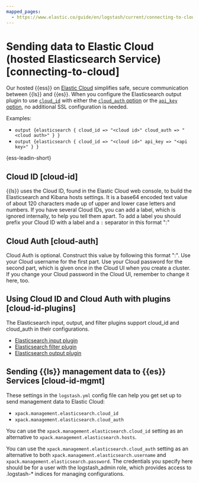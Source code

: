 ```yaml
---
mapped_pages:
  - https://www.elastic.co/guide/en/logstash/current/connecting-to-cloud.html
---
```


# Sending data to Elastic Cloud (hosted Elasticsearch Service) [connecting-to-cloud]

Our hosted {{ess}} on [Elastic Cloud](https://cloud.elastic.co/) simplifies safe, secure communication between {{ls}} and {{es}}. When you configure the Elasticsearch output plugin to use [`cloud_id`](/logstash-docs-md://lsr/plugins-outputs-elasticsearch.md#plugins-outputs-elasticsearch-cloud_id) with either the [`cloud_auth` option](/logstash-docs-md://lsr/plugins-outputs-elasticsearch.md#plugins-outputs-elasticsearch-cloud_auth) or the [`api_key` option](/logstash-docs-md://lsr/plugins-outputs-elasticsearch.md#plugins-outputs-elasticsearch-api_key), no additional SSL configuration is needed.

Examples:

* `output {elasticsearch { cloud_id => "<cloud id>" cloud_auth => "<cloud auth>" } }`
* `output {elasticsearch { cloud_id => "<cloud id>" api_key => "<api key>" } }`

{ess-leadin-short}

## Cloud ID [cloud-id]

{{ls}} uses the Cloud ID, found in the Elastic Cloud web console, to build the Elasticsearch and Kibana hosts settings. It is a base64 encoded text value of about 120 characters made up of upper and lower case letters and numbers. If you have several Cloud IDs, you can add a label, which is ignored internally, to help you tell them apart. To add a label you should prefix your Cloud ID with a label and a `:` separator in this format "<label>:<cloud-id>"


## Cloud Auth [cloud-auth]

Cloud Auth is optional. Construct this value by following this format "<username>:<password>". Use your Cloud username for the first part. Use your Cloud password for the second part, which is given once in the Cloud UI when you create a cluster. If you change your Cloud password in the Cloud UI, remember to change it here, too.


## Using Cloud ID and Cloud Auth with plugins [cloud-id-plugins]

The Elasticsearch input, output, and filter plugins support cloud_id and cloud_auth in their configurations.

* [Elasticsearch input plugin](/logstash-docs-md://lsr/plugins-inputs-elasticsearch.md#plugins-inputs-elasticsearch-cloud_id)
* [Elasticsearch filter plugin](/logstash-docs-md://lsr/plugins-filters-elasticsearch.md#plugins-filters-elasticsearch-cloud_id)
* [Elasticsearch output plugin](/logstash-docs-md://lsr/plugins-outputs-elasticsearch.md#plugins-outputs-elasticsearch-cloud_id)


## Sending {{ls}} management data to {{es}} Services [cloud-id-mgmt]

These settings in the `logstash.yml` config file can help you get set up to send management data to Elastic Cloud:

* `xpack.management.elasticsearch.cloud_id`
* `xpack.management.elasticsearch.cloud_auth`

You can use the `xpack.management.elasticsearch.cloud_id` setting as an alternative to `xpack.management.elasticsearch.hosts`.

You can use the `xpack.management.elasticsearch.cloud_auth` setting as an alternative to both `xpack.management.elasticsearch.username` and `xpack.management.elasticsearch.password`. The credentials you specify here should be for a user with the logstash_admin role, which provides access to .logstash-* indices for managing configurations.


